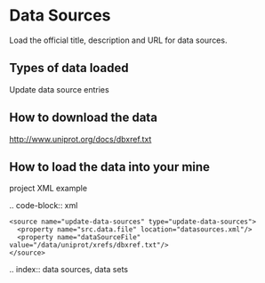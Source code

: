 Data Sources
================================

Load the official title, description and URL for data sources.

Types of data loaded
--------------------

Update data source entries

How to download the data 
---------------------------

http://www.uniprot.org/docs/dbxref.txt

How to load the data into your mine
--------------------------------------

project XML example

.. code-block:: xml

    <source name="update-data-sources" type="update-data-sources">
      <property name="src.data.file" location="datasources.xml"/>
      <property name="dataSourceFile" value="/data/uniprot/xrefs/dbxref.txt"/>
    </source>

.. index:: data sources, data sets
